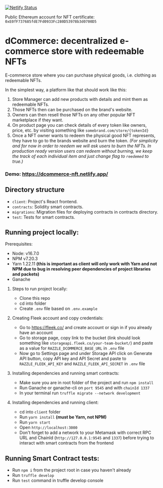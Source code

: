 [![Netlify Status](https://api.netlify.com/api/v1/badges/5727d436-d08c-4893-a370-bab1e1841cca/deploy-status)](https://app.netlify.com/sites/dcommerce-nft/deploys)

Public Ethereum account for NFT certificate: `0xE0fF737685fdE7Fd0933Fc280D53978b3d0700D5`

# dCommerce: decentralized e-commerce store with redeemable NFTs

E-commerce store where you can purchase physical goods, i.e. clothing as redeemable NFTs.

In the simplest way, a platform like that should work like this:

1. Store Manager can add new products with details and mint them as redeemable NFTs.
2. Those NFTs then can be purchased on the brand's website.
3. Owners can then resell those NFTs on any other popular NFT marketplace if they want.
4. On product page you can check details of every token like owners, price, etc. by visiting something like `somebrand.com/store/{tokenId}`
5. Once a NFT owner wants to redeem the physical good NFT represents, they have to go to the brands website and burn the token. *(For simplicity and for now in order to reedem we will ask users to burn the NFTs. In production ready version users can redeem without burning, we keep the track of each individual item and just change flag to `reedemed` to true.)*

### Demo: https://dcommerce-nft.netlify.app/

## Directory structure
- `client`: Project's React frontend.
- `contracts`: Solidity smart contracts.
- `migrations`: Migration files for deploying contracts in contracts directory.
- `test`: Tests for smart contracts.

## Running project locally:

Prerequisites:
- Node: v16.7.0
- NPM v7.20.3
- Yarn 1.22.11 **(this is important as client will only work with Yarn and not NPM due to bug in resolving peer dependencies of project libraries and packets)**
- Ganache

1. Steps to run project locally:

    - Clone this repo
    - cd into folder
    - Create `.env` file based on `.env.example`

2. Creating Fleek account and copy credentials:

    - Go to https://fleek.co/ and create account or sign in if you already have an account
    - Go to storage page, copy link to the bucket (link should look something like `storageapi.fleek.co/your-team-bucket/`) and paste as a value for `RAZZLE_DCOMMERCE_BASE_URL` in `.env` file
    - Now go to Settings page and under Storage API click on Generate API button, copy API key and API Secret and paste to `RAZZLE_FLEEK_API_KEY` and `RAZZLE_FLEEK_API_SECRET` in `.env` file

3. Installing dependencies and running smart contracts:

    - Make sure you are in root folder of the project and run `npm install`
    - Run Ganache or ganache-cli on `port 9545` and with `chainId 1337`
    - In your terminal run `truffle migrate --network development`
    
4. Installing dependencies and running client:

    - cd into `client` folder
    - Run `yarn install` **(must be Yarn, not NPM)**
    - Run `yarn start`
    - Open `http://localhost:3000`
    - Don't forget to add a network to your Metamask with correct RPC URL and ChainId (`http://127.0.0.1:9545` and `1337`) before trying to interact with smart contracts from the frontend

## Running Smart Contract tests:

- Run `npm i` from the project root in case you haven't already
- Run `truffle develop`
- Run `test` command in truffle develop console
